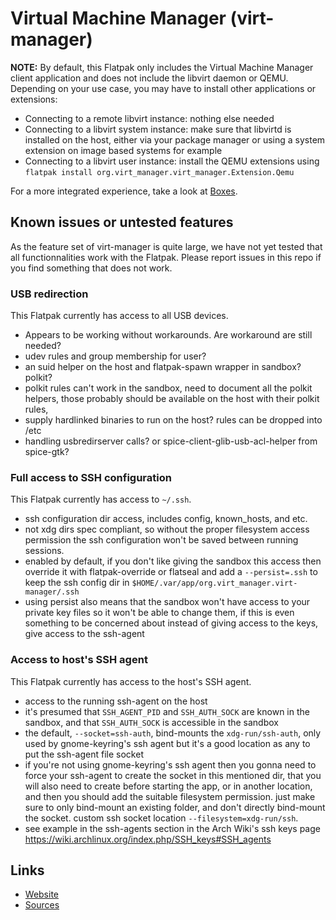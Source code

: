 # Virtual Machine Manager (virt-manager)

**NOTE:** By default, this Flatpak only includes the Virtual Machine Manager
client application and does not include the libvirt daemon or QEMU. Depending
on your use case, you may have to install other applications or extensions:

- Connecting to a remote libvirt instance: nothing else needed
- Connecting to a libvirt system instance: make sure that libvirtd is installed
  on the host, either via your package manager or using a system extension on
  image based systems for example
- Connecting to a libvirt user instance: install the QEMU extensions using
  `flatpak install org.virt_manager.virt_manager.Extension.Qemu`

For a more integrated experience, take a look at
[Boxes](https://flathub.org/apps/org.gnome.Boxes).

## Known issues or untested features

As the feature set of virt-manager is quite large, we have not yet tested that
all functionnalities work with the Flatpak. Please report issues in this repo
if you find something that does not work.

### USB redirection

This Flatpak currently has access to all USB devices.

* Appears to be working without workarounds. Are workaround are still needed?
* udev rules and group membership for user?
* an suid helper on the host and flatpak-spawn wrapper in sandbox? polkit?
* polkit rules can't work in the sandbox, need to document all the polkit
  helpers, those probably should be available on the host with their polkit
  rules,
* supply hardlinked binaries to run on the host? rules can be dropped into /etc
* handling usbredirserver calls? or spice-client-glib-usb-acl-helper from
  spice-gtk?

### Full access to SSH configuration

This Flatpak currently has access to `~/.ssh`.

* ssh configuration dir access, includes config, known_hosts, and etc.
* not xdg dirs spec compliant, so without the proper filesystem access
  permission the ssh configuration won't be saved between running sessions.
* enabled by default, if you don't like giving the sandbox this access then
  override it with flatpak-override or flatseal and add a `--persist=.ssh` to
  keep the ssh config dir in
  `$HOME/.var/app/org.virt_manager.virt-manager/.ssh`
* using persist also means that the sandbox won't have access to your private
  key files so it won't be able to change them, if this is even something to be
  concerned about instead of giving access to the keys, give access to the
  ssh-agent

### Access to host's SSH agent

This Flatpak currently has access to the host's SSH agent.

* access to the running ssh-agent on the host
* it's presumed that `SSH_AGENT_PID` and `SSH_AUTH_SOCK` are known in the
  sandbox, and that `SSH_AUTH_SOCK` is accessible in the sandbox
* the default, `--socket=ssh-auth`, bind-mounts the `xdg-run/ssh-auth`, only
  used by gnome-keyring's ssh agent but it's a good location as any to put the
  ssh-agent file socket
* if you're not using gnome-keyring's ssh agent then you gonna need to force
  your ssh-agent to create the socket in this mentioned dir, that you will also
  need to create before starting the app, or in another location, and then you
  should add the suitable filesystem permission. just make sure to only
  bind-mount an existing folder, and don't directly bind-mount the socket.
  custom ssh socket location `--filesystem=xdg-run/ssh`.
* see example in the ssh-agents section in the Arch Wiki's ssh keys page
  <https://wiki.archlinux.org/index.php/SSH_keys#SSH_agents>

## Links

- [Website](https://virt-manager.org/)
- [Sources](https://github.com/virt-manager/virt-manager)
